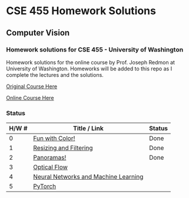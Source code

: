 # CSE 455 Homework Solutions
## Computer Vision
### Homework solutions for CSE 455 - University of Washington

Homework solutions for the online course by Prof. Joseph Redmon at University of Washington.
Homeworks will be added to this repo as I complete the lectures and the solutions.

[Original Course Here](https://courses.cs.washington.edu/courses/cse455/)

[Online Course Here](https://pjreddie.com/courses/computer-vision/)



### Status

| H/W #  | Title / Link | Status  |
|---|---|---|
|0   | [Fun with Color!](https://github.com/pjreddie/vision-hw0)  | Done | 
|1   | [Resizing and Filtering](https://github.com/pjreddie/vision-hw1)  | Done | 
|2   | [Panoramas!](https://github.com/pjreddie/vision-hw2)  | Done | 
|3   | [Optical Flow](https://github.com/pjreddie/vision-hw3)  |  | 
|4   | [Neural Networks and Machine Learning](https://github.com/pjreddie/vision-hw4)  |  | 
|5   | [PyTorch](https://github.com/pjreddie/vision-hw5)  |  | 
